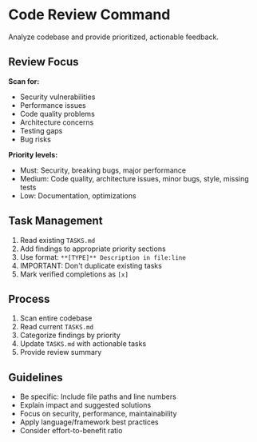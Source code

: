 # Code Review Command

Analyze codebase and provide prioritized, actionable feedback.

## Review Focus

**Scan for:**

- Security vulnerabilities
- Performance issues
- Code quality problems
- Architecture concerns
- Testing gaps
- Bug risks

**Priority levels:**

- Must: Security, breaking bugs, major performance
- Medium: Code quality, architecture issues, minor bugs, style, missing tests
- Low: Documentation, optimizations

## Task Management

1. Read existing `TASKS.md`
2. Add findings to appropriate priority sections
3. Use format: `**[TYPE]** Description in file:line`
4. IMPORTANT: Don't duplicate existing tasks
5. Mark verified completions as `[x]`

## Process

1. Scan entire codebase
2. Read current `TASKS.md`
3. Categorize findings by priority
4. Update `TASKS.md` with actionable tasks
5. Provide review summary

## Guidelines

- Be specific: Include file paths and line numbers
- Explain impact and suggested solutions
- Focus on security, performance, maintainability
- Apply language/framework best practices
- Consider effort-to-benefit ratio
